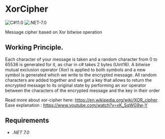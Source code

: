 # XorCipher
![C#11.0](https://img.shields.io/badge/CSharp-11.0-blueviolet) ![.NET-7.0](https://img.shields.io/badge/.NET-7.0-blueviolet)

Message cipher based on Xor bitwise operation

## Working Principle.
Each character of your message is taken and a random character from 0 to 65536 is generated for it, as char in c# takes 2 bytes (Uint16). A bitwise mutual exclusion operator (Xor) is applied to both symbols and a new symbol is generated which we write to the encrypted message.
All random characters are added together and we get a key that allows to return the encrypted message to its original state by performing an xor operator between the characters of the encrypted message and the key in their order

Read more about xor-cipher here: https://en.wikipedia.org/wiki/XOR_cipher.
Ease explanation : https://www.youtube.com/watch?v=xK_SqWG9w-Y

## Requirements
- *.NET 7.0*

